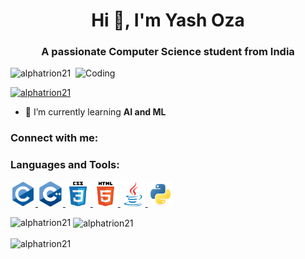 <h1 align="center">Hi 👋, I'm Yash Oza</h1>
<h3 align="center">A passionate Computer Science student from India</h3>
<img align="right" alt="Coding" width="400" src="[https://cdn.dribbble.com/users/1162077/screenshots/3848914/programmer.gif](https://i.gifer.com/STRh.gif)">
<p align="left"> <img src="https://komarev.com/ghpvc/?username=alphatrion21&label=Profile%20views&color=0e75b6&style=flat" alt="alphatrion21" /> </p>

<p align="left"> <a href="https://github.com/ryo-ma/github-profile-trophy"><img src="https://github-profile-trophy.vercel.app/?username=alphatrion21" alt="alphatrion21" /></a> </p>

- 🌱 I’m currently learning **AI and ML**

<h3 align="left">Connect with me:</h3>
<p align="left">
</p>

<h3 align="left">Languages and Tools:</h3>
<p align="left"> <a href="https://www.cprogramming.com/" target="_blank" rel="noreferrer"> <img src="https://raw.githubusercontent.com/devicons/devicon/master/icons/c/c-original.svg" alt="c" width="40" height="40"/> </a> <a href="https://www.w3schools.com/cpp/" target="_blank" rel="noreferrer"> <img src="https://raw.githubusercontent.com/devicons/devicon/master/icons/cplusplus/cplusplus-original.svg" alt="cplusplus" width="40" height="40"/> </a> <a href="https://www.w3schools.com/css/" target="_blank" rel="noreferrer"> <img src="https://raw.githubusercontent.com/devicons/devicon/master/icons/css3/css3-original-wordmark.svg" alt="css3" width="40" height="40"/> </a> <a href="https://www.w3.org/html/" target="_blank" rel="noreferrer"> <img src="https://raw.githubusercontent.com/devicons/devicon/master/icons/html5/html5-original-wordmark.svg" alt="html5" width="40" height="40"/> </a> <a href="https://www.java.com" target="_blank" rel="noreferrer"> <img src="https://raw.githubusercontent.com/devicons/devicon/master/icons/java/java-original.svg" alt="java" width="40" height="40"/> </a> <a href="https://www.python.org" target="_blank" rel="noreferrer"> <img src="https://raw.githubusercontent.com/devicons/devicon/master/icons/python/python-original.svg" alt="python" width="40" height="40"/> </a> </p>

<p><img align="left" src="https://github-readme-stats.vercel.app/api/top-langs?username=alphatrion21&show_icons=true&locale=en&layout=compact" alt="alphatrion21" /></p>

<p>&nbsp;<img align="center" src="https://github-readme-stats.vercel.app/api?username=alphatrion21&show_icons=true&locale=en" alt="alphatrion21" /></p>

<p><img align="center" src="https://github-readme-streak-stats.herokuapp.com/?user=alphatrion21&" alt="alphatrion21" /></p>
